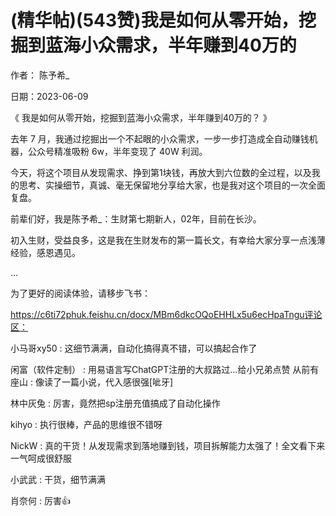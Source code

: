 
# (精华帖)(543赞)我是如何从零开始，挖掘到蓝海小众需求，半年赚到40万的

 

 

作者：  陈予希_

日期：2023-06-09

《  我是如何从零开始，挖掘到蓝海小众需求，半年赚到40万的？  》

去年 7 月，我通过挖掘出一个不起眼的小众需求，一步一步打造成全自动赚钱机器，公众号精准吸粉 6w，半年变现了 40W 利润。

今天，将这个项目从发现需求、挣到第1块钱，再放大到六位数的全过程，以及我的思考、实操细节，真诚、毫无保留地分享给大家，也是我对这个项目的一次全面复盘。

前辈们好，我是陈予希_：生财第七期新人，02年，目前在长沙。

初入生财，受益良多，这是我在生财发布的第一篇长文，有幸给大家分享一点浅薄经验，感恩遇见。

...

为了更好的阅读体验，请移步飞书：

https://c6ti72phuk.feishu.cn/docx/MBm6dkcOQoEHHLx5u6ecHpaTngu评论区：

小马哥xy50 : 这细节满满，自动化搞得真不错，可以搞起合作了

闲富（软件定制） : 用易语言写ChatGPT注册的大叔路过...给小兄弟点赞  从前有座山 : 像读了一篇小说，代入感很强[呲牙]

林中灰兔 : 厉害，竟然把sp注册充值搞成了自动化操作

kihyo : 执行很棒，产品的思维很不错呀

NickW : 真的干货！从发现需求到落地赚到钱，项目拆解能力太强了！全文看下来一气呵成很舒服

小武武 : 干货，细节满满

肖奈何 : 厉害👍
